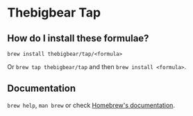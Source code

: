 # Thebigbear Tap

## How do I install these formulae?

`brew install thebigbear/tap/<formula>`

Or `brew tap thebigbear/tap` and then `brew install <formula>`.

## Documentation

`brew help`, `man brew` or check [Homebrew's documentation](https://docs.brew.sh).
